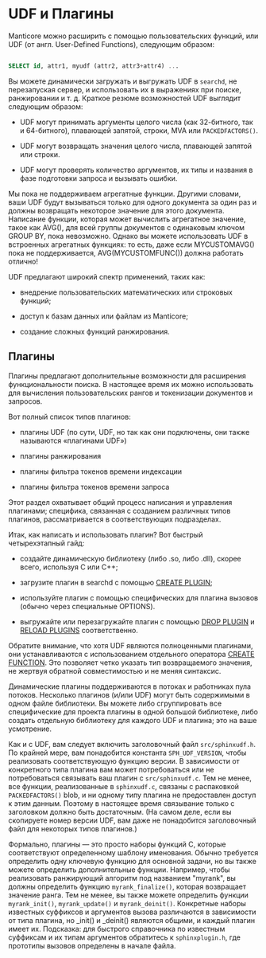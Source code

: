 # UDF и Плагины


Manticore можно расширить с помощью пользовательских функций, или UDF (от англ. User-Defined Functions), следующим образом:


```sql

SELECT id, attr1, myudf (attr2, attr3+attr4) ...

```


Вы можете динамически загружать и выгружать UDF в `searchd`, не перезапуская сервер, и использовать их в выражениях при поиске, ранжировании и т. д. Краткое резюме возможностей UDF выглядит следующим образом:


* UDF могут принимать аргументы целого числа (как 32-битного, так и 64-битного), плавающей запятой, строки, MVA или `PACKEDFACTORS()`.

* UDF могут возвращать значения целого числа, плавающей запятой или строки.

* UDF могут проверять количество аргументов, их типы и названия в фазе подготовки запроса и вызывать ошибки.


Мы пока не поддерживаем агрегатные функции. Другими словами, ваши UDF будут вызываться только для одного документа за один раз и должны возвращать некоторое значение для этого документа. Написание функции, которая может вычислить агрегатное значение, такое как AVG(), для всей группы документов с одинаковым ключом GROUP BY, пока невозможно. Однако вы можете использовать UDF в встроенных агрегатных функциях: то есть, даже если MYCUSTOMAVG() пока не поддерживается, AVG(MYCUSTOMFUNC()) должна работать отлично!


UDF предлагают широкий спектр применений, таких как:


* внедрение пользовательских математических или строковых функций;

* доступ к базам данных или файлам из Manticore;

* создание сложных функций ранжирования.


## Плагины


Плагины предлагают дополнительные возможности для расширения функциональности поиска. В настоящее время их можно использовать для вычисления пользовательских рангов и токенизации документов и запросов.


Вот полный список типов плагинов:


* плагины UDF (по сути, UDF, но так как они подключены, они также называются «плагинами UDF»)

* плагины ранжирования

* плагины фильтра токенов времени индексации

* плагины фильтра токенов времени запроса


Этот раздел охватывает общий процесс написания и управления плагинами; специфика, связанная с созданием различных типов плагинов, рассматривается в соответствующих подразделах.


Итак, как написать и использовать плагин? Вот быстрый четырехэтапный гайд:


* создайте динамическую библиотеку (либо .so, либо .dll), скорее всего, используя C или C++;

* загрузите плагин в searchd с помощью [CREATE PLUGIN](../../Extensions/UDFs_and_Plugins/Plugins/Creating_a_plugin.md);

* используйте плагин с помощью специфических для плагина вызовов (обычно через специальные OPTIONS).

* выгружайте или перезагружайте плагин с помощью [DROP PLUGIN](../../Extensions/UDFs_and_Plugins/Plugins/Deleting_a_plugin.md) и [RELOAD PLUGINS](../../Extensions/UDFs_and_Plugins/Plugins/Reloading_plugins.md) соответственно.


Обратите внимание, что хотя UDF являются полноценными плагинами, они устанавливаются с использованием отдельного оператора [CREATE FUNCTION](../../Extensions/UDFs_and_Plugins/UDF/Creating_a_function.md). Это позволяет четко указать тип возвращаемого значения, не жертвуя обратной совместимостью и не меняя синтаксис.


Динамические плагины поддерживаются в потоках и работниках пула потоков. Несколько плагинов (и/или UDF) могут быть содержимыми в одном файле библиотеки. Вы можете либо сгруппировать все специфические для проекта плагины в одной большой библиотеке, либо создать отдельную библиотеку для каждого UDF и плагина; это на ваше усмотрение.


Как и с UDF, вам следует включить заголовочный файл `src/sphinxudf.h`. По крайней мере, вам понадобится константа `SPH_UDF_VERSION`, чтобы реализовать соответствующую функцию версии. В зависимости от конкретного типа плагина вам может потребоваться или не потребоваться связывать ваш плагин с `src/sphinxudf.c`. Тем не менее, все функции, реализованные в `sphinxudf.c`, связаны с распаковкой `PACKEDFACTORS()` blob, и ни одному типу плагина не предоставлен доступ к этим данным. Поэтому в настоящее время связывание только с заголовком должно быть достаточным. (На самом деле, если вы скопируете номер версии UDF, вам даже не понадобится заголовочный файл для некоторых типов плагинов.)


Формально, плагины — это просто наборы функций C, которые соответствуют определенному шаблону именования. Обычно требуется определить одну ключевую функцию для основной задачи, но вы также можете определить дополнительные функции. Например, чтобы реализовать ранжирующий алгоритм под названием "myrank", вы должны определить функцию `myrank_finalize()`, которая возвращает значение ранга. Тем не менее, вы также можете определить функции `myrank_init()`, `myrank_update()` и `myrank_deinit()`. Конкретные наборы известных суффиксов и аргументов вызова различаются в зависимости от типа плагина, но _init() и _deinit() являются общими, и каждый плагин имеет их. Подсказка: для быстрого справочника по известным суффиксам и их типам аргументов обратитесь к `sphinxplugin.h`, где прототипы вызовов определены в начале файла.

